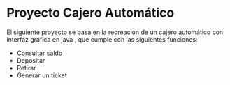 # Proyecto Cajero Automático

El siguiente proyecto se basa en la recreación de un cajero automático con interfaz gráfica en java
, que cumple con las siguientes funciones:

* Consultar saldo
* Depositar
* Retirar 
* Generar un ticket

